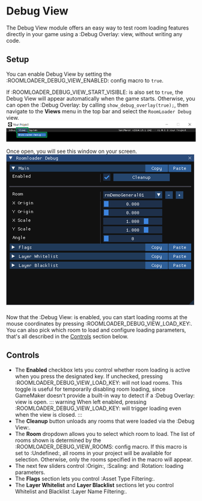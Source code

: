 # Debug View

The Debug View module offers an easy way to test room loading features directly in your game using a :Debug Overlay: view, without writing any code.

## Setup

You can enable Debug View by setting the :ROOMLOADER_DEBUG_VIEW_ENABLED: config macro to `true`.

If :ROOMLOADER_DEBUG_VIEW_START_VISIBLE: is also set to `true`, the Debug View will appear automatically when the game starts. Otherwise, you can open the :Debug Overlay: by calling `show_debug_overlay(true);`, then navigate to the **Views** menu in the top bar and select the `RoomLoader Debug` view.
![debugViewOpen](debugViewOpen.png)

Once open, you will see this window on your screen.
![debugViewMain](debugViewMain.png)

Now that the :Debug View: is enabled, you can start loading rooms at the mouse coordinates by pressing :ROOMLOADER_DEBUG_VIEW_LOAD_KEY:. You can also pick which room to load and configure loading parameters, that's all described in the [Controls](#controls) section below.

## Controls

* The **Enabled** checkbox lets you control whether room loading is active when you press the designated key. If unchecked, pressing :ROOMLOADER_DEBUG_VIEW_LOAD_KEY: will not load rooms. This toggle is useful for temporarily disabling room loading, since GameMaker doesn't provide a built-in way to detect if a :Debug Overlay: view is open.
    ::: warning
    When left enabled, pressing :ROOMLOADER_DEBUG_VIEW_LOAD_KEY: will trigger loading even when the view is closed.
    :::
* The **Cleanup** button unloads any rooms that were loaded via the :Debug View:.
* The **Room** dropdown allows you to select which room to load. The list of rooms shown is determined by the :ROOMLOADER_DEBUG_VIEW_ROOMS: config macro. If this macro is set to :Undefined:, all rooms in your project will be available for selection. Otherwise, only the rooms specified in the macro will appear.
* The next few sliders control :Origin:, :Scaling: and :Rotation: loading parameters.
* The **Flags** section lets you control :Asset Type Filtering:.
* The **Layer Whitelist** and **Layer Blacklist** sections let you control Whitelist and Blacklist :Layer Name Filtering:.
